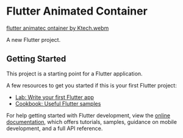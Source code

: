 # Flutter Animated Container

[flutter animatec ontainer by Ktech.webm](https://user-images.githubusercontent.com/54583829/187097071-d8a6a64d-72b9-42c2-bdea-4d97145fa782.webm)




A new Flutter project.

## Getting Started

This project is a starting point for a Flutter application.

A few resources to get you started if this is your first Flutter project:

- [Lab: Write your first Flutter app](https://docs.flutter.dev/get-started/codelab)
- [Cookbook: Useful Flutter samples](https://docs.flutter.dev/cookbook)

For help getting started with Flutter development, view the
[online documentation](https://docs.flutter.dev/), which offers tutorials,
samples, guidance on mobile development, and a full API reference.
